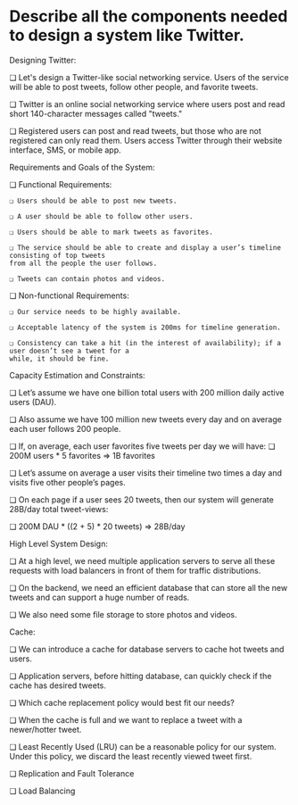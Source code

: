 # Describe all the components needed to design a system like Twitter.

Designing Twitter:

❏ Let's design a Twitter-like social networking service. Users of the service will
be able to post tweets, follow other people, and favorite tweets.

❏ Twitter is an online social networking service where users post and read short
140-character messages called "tweets."

❏ Registered users can post and read tweets, but those who are not registered
can only read them. Users access Twitter through their website interface,
SMS, or mobile app.

Requirements and Goals of the System:

❏ Functional Requirements:

    ❏ Users should be able to post new tweets.

    ❏ A user should be able to follow other users.

    ❏ Users should be able to mark tweets as favorites.

    ❏ The service should be able to create and display a user’s timeline consisting of top tweets
    from all the people the user follows.

    ❏ Tweets can contain photos and videos.

❏ Non-functional Requirements:

    ❏ Our service needs to be highly available.

    ❏ Acceptable latency of the system is 200ms for timeline generation.

    ❏ Consistency can take a hit (in the interest of availability); if a user doesn’t see a tweet for a
    while, it should be fine.

Capacity Estimation and Constraints:

❏ Let’s assume we have one billion total users with 200 million daily active
users (DAU).

❏ Also assume we have 100 million new tweets every day and on average each
user follows 200 people.

❏ If, on average, each user favorites five tweets per day we will have:
❏ 200M users * 5 favorites => 1B favorites

❏ Let’s assume on average a user visits their timeline two times a day and visits
five other people’s pages.

❏ On each page if a user sees 20 tweets, then our system will generate
28B/day total tweet-views:

❏ 200M DAU * ((2 + 5) * 20 tweets) => 28B/day

High Level System Design:

❏ At a high level, we need multiple application servers to serve all these
requests with load balancers in front of them for traffic distributions.

❏ On the backend, we need an efficient database that can store all the new
tweets and can support a huge number of reads.

❏ We also need some file storage to store photos and videos.

Cache:

❏ We can introduce a cache for database servers to cache hot tweets and
users.

❏ Application servers, before hitting database, can quickly check if the cache
has desired tweets.

❏ Which cache replacement policy would best fit our needs?

❏ When the cache is full and we want to replace a tweet with a newer/hotter tweet.

❏ Least Recently Used (LRU) can be a reasonable policy for our system. Under this policy, we
discard the least recently viewed tweet first.

❏ Replication and Fault Tolerance

❏ Load Balancing

